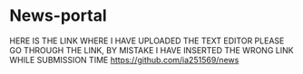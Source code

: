 # News-portal
HERE IS THE LINK WHERE I HAVE UPLOADED THE TEXT EDITOR PLEASE GO THROUGH THE LINK, BY MISTAKE I HAVE INSERTED THE WRONG LINK WHILE SUBMISSION TIME
https://github.com/ia251569/news
